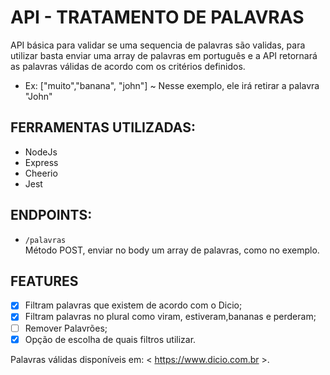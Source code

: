 # API - TRATAMENTO DE PALAVRAS

API básica para validar se uma sequencia de palavras são validas, para utilizar basta enviar uma array de palavras em português e a API retornará as palavras válidas de acordo com os critérios definidos.

-  Ex: ["muito","banana", "john"] ~ Nesse exemplo, ele irá retirar a palavra "John"

## FERRAMENTAS UTILIZADAS:
- NodeJs
- Express
- Cheerio
- Jest

## ENDPOINTS:
- `/palavras` <br>
Método POST, enviar no body um array de palavras, como no exemplo.

## FEATURES
- [x] Filtram palavras que existem de acordo com o Dicio;
- [x] Filtram palavras no plural como viram, estiveram,bananas e perderam;
- [ ] Remover Palavrões;
- [x] Opção de escolha de quais filtros utilizar.

Palavras válidas disponíveis em: < https://www.dicio.com.br >.